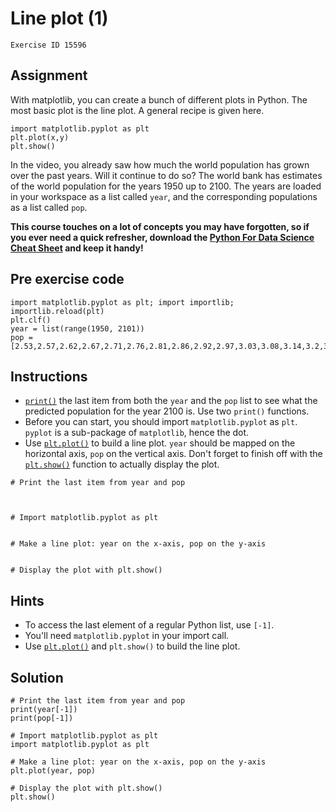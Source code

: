 
#  Line plot (1)

```
Exercise ID 15596
```

##  Assignment 

With matplotlib, you can create a bunch of different plots in Python. The most basic plot is the line plot. A general recipe is given here.

```
import matplotlib.pyplot as plt
plt.plot(x,y)
plt.show()

```

In the video, you already saw how much the world population has grown over the past years. Will it continue to do so? The world bank has estimates of the world population for the years 1950 up to 2100. The years are loaded in your workspace as a list called `year`, and the corresponding populations as a list called `pop`.

**This course touches on a lot of concepts you may have forgotten, so if you ever need a quick refresher, download the [Python For Data Science Cheat Sheet](https://res.cloudinary.com/dyd911kmh/image/upload/f_auto,q_auto:best/v1620781328/Python_For_Data_Science_-_A_Cheat_Sheet_For_Beginners_igzrny.png) and keep it handy!**

##  Pre exercise code 

```
import matplotlib.pyplot as plt; import importlib; importlib.reload(plt)
plt.clf()
year = list(range(1950, 2101))
pop = [2.53,2.57,2.62,2.67,2.71,2.76,2.81,2.86,2.92,2.97,3.03,3.08,3.14,3.2,3.26,3.33,3.4,3.47,3.54,3.62,3.69,3.77,3.84,3.92,4.,4.07,4.15,4.22,4.3,4.37,4.45,4.53,4.61,4.69,4.78,4.86,4.95,5.05,5.14,5.23,5.32,5.41,5.49,5.58,5.66,5.74,5.82,5.9,5.98,6.05,6.13,6.2,6.28,6.36,6.44,6.51,6.59,6.67,6.75,6.83,6.92,7.,7.08,7.16,7.24,7.32,7.4,7.48,7.56,7.64,7.72,7.79,7.87,7.94,8.01,8.08,8.15,8.22,8.29,8.36,8.42,8.49,8.56,8.62,8.68,8.74,8.8,8.86,8.92,8.98,9.04,9.09,9.15,9.2,9.26,9.31,9.36,9.41,9.46,9.5,9.55,9.6,9.64,9.68,9.73,9.77,9.81,9.85,9.88,9.92,9.96,9.99,10.03,10.06,10.09,10.13,10.16,10.19,10.22,10.25,10.28,10.31,10.33,10.36,10.38,10.41,10.43,10.46,10.48,10.5,10.52,10.55,10.57,10.59,10.61,10.63,10.65,10.66,10.68,10.7,10.72,10.73,10.75,10.77,10.78,10.79,10.81,10.82,10.83,10.84,10.85]
```



##  Instructions 

- [`print()`](https://docs.python.org/3/library/functions.html#print) the last item from both the `year` and the `pop` list to see what the predicted population for the year 2100 is. Use two `print()` functions.
- Before you can start, you should import `matplotlib.pyplot` as `plt`. `pyplot` is a sub-package of `matplotlib`, hence the dot. 
- Use [`plt.plot()`](https://matplotlib.org/stable/api/_as_gen/matplotlib.pyplot.plot.html) to build a line plot. `year` should be mapped on the horizontal axis, `pop` on the vertical axis. Don't forget to finish off with the [`plt.show()`](https://matplotlib.org/stable/api/_as_gen/matplotlib.pyplot.show.html) function to actually display the plot.



```
# Print the last item from year and pop



# Import matplotlib.pyplot as plt


# Make a line plot: year on the x-axis, pop on the y-axis


# Display the plot with plt.show()

```

##  Hints 

- To access the last element of a regular Python list, use `[-1]`.
- You'll need `matplotlib.pyplot` in your import call.
- Use [`plt.plot()`](https://matplotlib.org/stable/api/_as_gen/matplotlib.pyplot.plot.html) and `plt.show()` to build the line plot.



##  Solution 

```
# Print the last item from year and pop
print(year[-1])
print(pop[-1])

# Import matplotlib.pyplot as plt
import matplotlib.pyplot as plt

# Make a line plot: year on the x-axis, pop on the y-axis
plt.plot(year, pop)

# Display the plot with plt.show()
plt.show()
```


